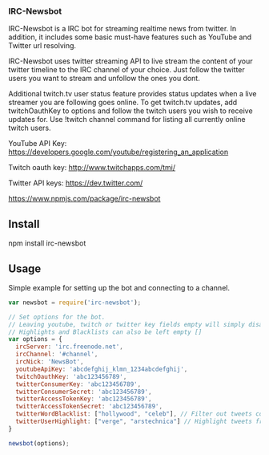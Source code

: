 ### IRC-Newsbot

IRC-Newsbot is a IRC bot for streaming realtime news from twitter.
In addition, it includes some basic must-have features such as YouTube and Twitter url resolving.

IRC-Newsbot uses twitter streaming API to live stream the content of your twitter timeline to the IRC channel of 
your choice. Just follow the twitter users you want to stream and unfollow the ones you dont.

Additional twitch.tv user status feature provides status updates when a live streamer you are following goes online.
To get twitch.tv updates, add twitchOauthKey to options and follow the twitch users you wish to receive updates for. Use !twitch channel command for listing all currently online twitch users.

YouTube API Key: https://developers.google.com/youtube/registering_an_application

Twitch oauth key: http://www.twitchapps.com/tmi/

Twitter API keys: https://dev.twitter.com/


https://www.npmjs.com/package/irc-newsbot

## Install
npm install irc-newsbot

## Usage

Simple example for setting up the bot and connecting to a channel.

```js
var newsbot = require('irc-newsbot');

// Set options for the bot.
// Leaving youtube, twitch or twitter key fields empty will simply disable those features of the bot.
// Highlights and Blacklists can also be left empty []
var options = {
  ircServer: 'irc.freenode.net',
  ircChannel: '#channel',
  ircNick: 'NewsBot',
  youtubeApiKey: 'abcdefghij_klmn_1234abcdefghij',
  twitchOauthKey: 'abc123456789',
  twitterConsumerKey: 'abc123456789',
  twitterConsumerSecret: 'abc123456789',
  twitterAccessTokenKey: 'abc123456789',
  twitterAccessTokenSecret: 'abc123456789',
  twitterWordBlacklist: ["hollywood", "celeb"], // Filter out tweets containing blacklisted words
  twitterUserHighlight: ["verge", "arstechnica"] // Highlight tweets from these users
}

newsbot(options);
```

